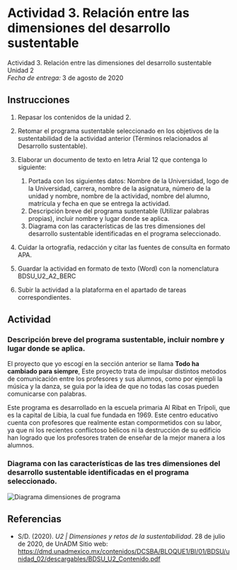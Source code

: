 # Actividad 3. Relación entre las dimensiones del desarrollo sustentable

Actividad 3. Relación entre las dimensiones del desarrollo sustentable \
Unidad 2 \
_Fecha de entrega:_ 3 de agosto de 2020


## Instrucciones

1. Repasar los contenidos de la unidad 2.

2. Retomar el programa sustentable seleccionado en los objetivos de la sustentabilidad de la
actividad anterior (Términos relacionados al Desarrollo sustentable).

3. Elaborar un documento de texto en letra Arial 12 que contenga lo siguiente:

	1. Portada con los siguientes datos: Nombre de la Universidad, logo de la Universidad, carrera, nombre de la asignatura, número de la unidad y nombre, nombre de la actividad, nombre del
alumno, matrícula y fecha en que se entrega la actividad.
	2. Descripción breve del programa sustentable (Utilizar palabras propias), incluir nombre y lugar donde se aplica.
	3. Diagrama con las características de las tres dimensiones del desarrollo sustentable identificadas en el programa seleccionado.

4. Cuidar la ortografía, redacción y citar las fuentes de consulta en formato APA.

5. Guardar la actividad en formato de texto (Word) con la nomenclatura BDSU_U2_A2_BERC

6. Subir la actividad a la plataforma en el apartado de tareas correspondientes.
## Actividad

### Descripción breve del programa sustentable, incluir nombre y lugar donde se aplica.

El proyecto que yo escogí en la sección anterior se llama __Todo ha cambiado para siempre__, Este proyecto trata de impulsar distintos metodos de comunicación entre los profesores y sus alumnos, como por ejempli la música y la danza, se guia por la idea de que no todas las cosas pueden comunicarse con palabras. 

Este programa es desarrollado en la escuela primaria Al Ribat en Trípoli, que es la capital de Libia, la cual fue fundada en 1969. Este centro educativo cuenta con profesores que realmente estan compormetidos con su labor, ya que ni los recientes conflictoso bélicos ni la destrucción de su edificio han logrado que los profesores traten de enseñar de la mejor manera a los alumnos.
 
### Diagrama con las características de las tres dimensiones del desarrollo sustentable identificadas en el programa seleccionado.

![Diagrama dimensiones de programa](/assets/BDSU-U2-A3-1.png)


## Referencias

- S/D. (2020). _U2 | Dimensiones y retos de la sustentabilidad_. 28 de julio de 2020, de UnADM Sitio web: <https://dmd.unadmexico.mx/contenidos/DCSBA/BLOQUE1/BI/01/BDSU/unidad_02/descargables/BDSU_U2_Contenido.pdf>



